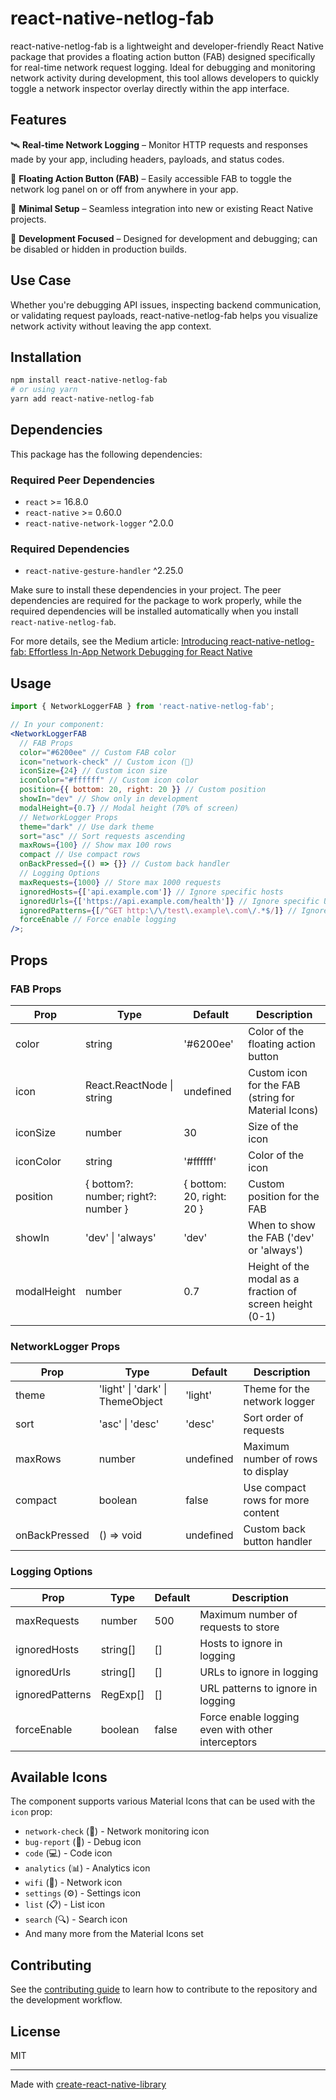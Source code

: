 # react-native-netlog-fab

react-native-netlog-fab is a lightweight and developer-friendly React Native package that provides a floating action button (FAB) designed specifically for real-time network request logging. Ideal for debugging and monitoring network activity during development, this tool allows developers to quickly toggle a network inspector overlay directly within the app interface.

## Features

🛰️ **Real-time Network Logging** – Monitor HTTP requests and responses made by your app, including headers, payloads, and status codes.

🧲 **Floating Action Button (FAB)** – Easily accessible FAB to toggle the network log panel on or off from anywhere in your app.

🔧 **Minimal Setup** – Seamless integration into new or existing React Native projects.

🎯 **Development Focused** – Designed for development and debugging; can be disabled or hidden in production builds.

## Use Case

Whether you're debugging API issues, inspecting backend communication, or validating request payloads, react-native-netlog-fab helps you visualize network activity without leaving the app context.

## Installation

```sh
npm install react-native-netlog-fab
# or using yarn
yarn add react-native-netlog-fab
```

## Dependencies

This package has the following dependencies:

### Required Peer Dependencies

- `react` >= 16.8.0
- `react-native` >= 0.60.0
- `react-native-network-logger` ^2.0.0

### Required Dependencies

- `react-native-gesture-handler` ^2.25.0

Make sure to install these dependencies in your project. The peer dependencies are required for the package to work properly, while the required dependencies will be installed automatically when you install `react-native-netlog-fab`.

For more details, see the Medium article: [Introducing react-native-netlog-fab: Effortless In-App Network Debugging for React Native](https://medium.com/@ashraz.developer/introducing-react-native-netlog-fab-effortless-in-app-network-debugging-for-react-native-862ee0d57395)

## Usage

```jsx
import { NetworkLoggerFAB } from 'react-native-netlog-fab';

// In your component:
<NetworkLoggerFAB
  // FAB Props
  color="#6200ee" // Custom FAB color
  icon="network-check" // Custom icon (📡)
  iconSize={24} // Custom icon size
  iconColor="#ffffff" // Custom icon color
  position={{ bottom: 20, right: 20 }} // Custom position
  showIn="dev" // Show only in development
  modalHeight={0.7} // Modal height (70% of screen)
  // NetworkLogger Props
  theme="dark" // Use dark theme
  sort="asc" // Sort requests ascending
  maxRows={100} // Show max 100 rows
  compact // Use compact rows
  onBackPressed={() => {}} // Custom back handler
  // Logging Options
  maxRequests={1000} // Store max 1000 requests
  ignoredHosts={['api.example.com']} // Ignore specific hosts
  ignoredUrls={['https://api.example.com/health']} // Ignore specific URLs
  ignoredPatterns={[/^GET http:\/\/test\.example\.com\/.*$/]} // Ignore URL patterns
  forceEnable // Force enable logging
/>;
```

## Props

### FAB Props

| Prop        | Type                                | Default                   | Description                                              |
| ----------- | ----------------------------------- | ------------------------- | -------------------------------------------------------- |
| color       | string                              | '#6200ee'                 | Color of the floating action button                      |
| icon        | React.ReactNode \| string           | undefined                 | Custom icon for the FAB (string for Material Icons)      |
| iconSize    | number                              | 30                        | Size of the icon                                         |
| iconColor   | string                              | '#ffffff'                 | Color of the icon                                        |
| position    | { bottom?: number; right?: number } | { bottom: 20, right: 20 } | Custom position for the FAB                              |
| showIn      | 'dev' \| 'always'                   | 'dev'                     | When to show the FAB ('dev' or 'always')                 |
| modalHeight | number                              | 0.7                       | Height of the modal as a fraction of screen height (0-1) |

### NetworkLogger Props

| Prop          | Type                             | Default   | Description                       |
| ------------- | -------------------------------- | --------- | --------------------------------- |
| theme         | 'light' \| 'dark' \| ThemeObject | 'light'   | Theme for the network logger      |
| sort          | 'asc' \| 'desc'                  | 'desc'    | Sort order of requests            |
| maxRows       | number                           | undefined | Maximum number of rows to display |
| compact       | boolean                          | false     | Use compact rows for more content |
| onBackPressed | () => void                       | undefined | Custom back button handler        |

### Logging Options

| Prop            | Type     | Default | Description                                       |
| --------------- | -------- | ------- | ------------------------------------------------- |
| maxRequests     | number   | 500     | Maximum number of requests to store               |
| ignoredHosts    | string[] | []      | Hosts to ignore in logging                        |
| ignoredUrls     | string[] | []      | URLs to ignore in logging                         |
| ignoredPatterns | RegExp[] | []      | URL patterns to ignore in logging                 |
| forceEnable     | boolean  | false   | Force enable logging even with other interceptors |

## Available Icons

The component supports various Material Icons that can be used with the `icon` prop:

- `network-check` (📡) - Network monitoring icon
- `bug-report` (🐛) - Debug icon
- `code` (💻) - Code icon
- `analytics` (📊) - Analytics icon
- `wifi` (📶) - Network icon
- `settings` (⚙️) - Settings icon
- `list` (📋) - List icon
- `search` (🔍) - Search icon
- And many more from the Material Icons set

## Contributing

See the [contributing guide](CONTRIBUTING.md) to learn how to contribute to the repository and the development workflow.

## License

MIT

---

Made with [create-react-native-library](https://github.com/callstack/react-native-builder-bob)
